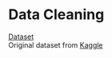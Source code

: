 # Data Cleaning

[Dataset](https://github.com/dyvenia/data_cleaning/blob/main/dataset.csv)  
Original dataset from [Kaggle](https://www.kaggle.com/datasets/dgomonov/new-york-city-airbnb-open-data)
